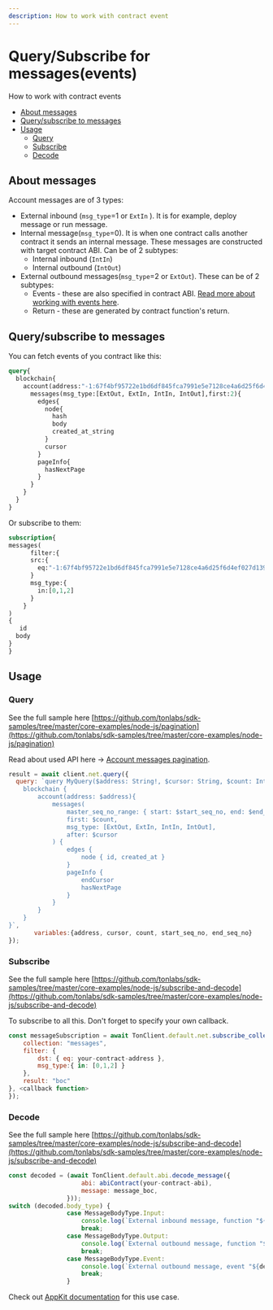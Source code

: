 ```yaml
---
description: How to work with contract event
---
```


# Query/Subscribe for messages(events)

How to work with contract events

* [About messages](work\_with\_events.md#about-messages)
* [Query/subscribe to messages](work\_with\_events.md#query-subscribe-to-messages)
* [Usage](work\_with\_events.md#usage)
  * [Query](work\_with\_events.md#query)
  * [Subscribe](work\_with\_events.md#subscribe)
  * [Decode](work\_with\_events.md#decode)

## About messages

Account messages are of 3 types:

* External inbound (`msg_type`=1 or `ExtIn` ). It is for example, deploy message or run message.
* Internal message(`msg_type`=0). It is when one contract calls another contract it sends an internal message. These messages are constructed with target contract ABI. Can be of 2 subtypes:
  * Internal inbound (`IntIn`)
  * Internal outbound (`IntOut`)
* External outbound messages(`msg_type`=2 or `ExtOut`). These can be of 2 subtypes:
  * Events - these are also specified in contract ABI. [Read more about working with events here](work\_with\_events.md).
  * Return - these are generated by contract function's return.

## Query/subscribe to messages

You can fetch events of you contract like this:

```graphql
query{
  blockchain{
    account(address:"-1:67f4bf95722e1bd6df845fca7991e5e7128ce4a6d25f6d4ef027d139a11a7964"){
      messages(msg_type:[ExtOut, ExtIn, IntIn, IntOut],first:2){
        edges{
          node{
            hash
            body
            created_at_string
          }
          cursor
        }
        pageInfo{
          hasNextPage
        }
      }
    }
  }
}
```

Or subscribe to them:

```graphql
subscription{
messages(
      filter:{ 
      src:{
        eq:"-1:67f4bf95722e1bd6df845fca7991e5e7128ce4a6d25f6d4ef027d139a11a7964"
      }
      msg_type:{
        in:[0,1,2]
      }
    }
)
{
   id
  body
}
}
```

## Usage

### Query

See the full sample here [https://github.com/tonlabs/sdk-samples/tree/master/core-examples/node-js/pagination](https://github.com/tonlabs/sdk-samples/tree/master/core-examples/node-js/pagination)

Read about used API here -> [Account messages pagination](https://docs.everos.dev/ever-platform/samples/graphql-samples/accounts#pagination-of-accounts-messages). &#x20;

```javascript
result = await client.net.query({
  query: `query MyQuery($address: String!, $cursor: String, $count: Int, $start_seq_no: Int, end_seq_no: Int) {
    blockchain {
        account(address: $address){
            messages(
                master_seq_no_range: { start: $start_seq_no, end: $end_seq_no }
                first: $count,
                msg_type: [ExtOut, ExtIn, IntIn, IntOut],
                after: $cursor
            ) {
                edges {
                    node { id, created_at }
                }
                pageInfo {
                    endCursor
                    hasNextPage
                }
            }
        }
    }
}`,
       variables:{address, cursor, count, start_seq_no, end_seq_no}
}); 
```

### Subscribe

See the full sample here [https://github.com/tonlabs/sdk-samples/tree/master/core-examples/node-js/subscribe-and-decode](https://github.com/tonlabs/sdk-samples/tree/master/core-examples/node-js/subscribe-and-decode)

To subscribe to all this. Don't forget to specify your own callback.

```javascript
const messageSubscription = await TonClient.default.net.subscribe_collection({
    collection: "messages",
    filter: {
        dst: { eq: your-contract-address },
        msg_type:{ in: [0,1,2] }
    },
    result: "boc"
}, <callback function>
});
```

### Decode

See the full sample here [https://github.com/tonlabs/sdk-samples/tree/master/core-examples/node-js/subscribe-and-decode](https://github.com/tonlabs/sdk-samples/tree/master/core-examples/node-js/subscribe-and-decode)

```javascript
const decoded = (await TonClient.default.abi.decode_message({
                    abi: abiContract(your-contract-abi),
                    message: message_boc,
                }));
switch (decoded.body_type) {
                case MessageBodyType.Input:
                    console.log(`External inbound message, function "${decoded.name}", parameters: `, JSON.stringify(decoded.value));
                    break;
                case MessageBodyType.Output:
                    console.log(`External outbound message, function "${decoded.name}", result`, JSON.stringify(decoded.value));
                    break;
                case MessageBodyType.Event:
                    console.log(`External outbound message, event "${decoded.name}", parameters`, JSON.stringify(decoded.value));
                    break;
                }
```

Check out [AppKit documentation](https://docs.everos.dev/appkit-js/guides/work\_with\_events) for this use case.
